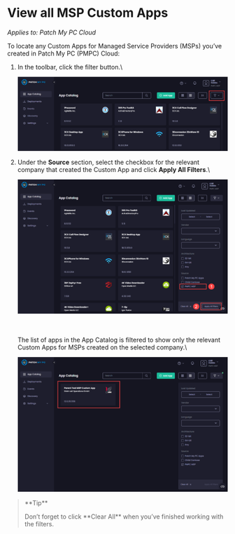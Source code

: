 # View all MSP Custom Apps

_Applies to: Patch My PC Cloud_

To locate any Custom Apps for Managed Service Providers (MSPs) you’ve created in Patch My PC (PMPC) Cloud:

1.  In the toolbar, click the filter button.\


    ![Clicking the filter button](/_images/image-(2263).png "Clicking the filter button")


2.  Under the **Source** section, select the checkbox for the relevant company that created the Custom App and click **Apply All Filters**.\


    ![Selecting the checkbox for the relevant company that created the Custom App and clicking "Apply All Filters](/_images/image-(2264).png "Selecting the checkbox for the relevant company that created the Custom App and clicking “Apply All Filters")

    \
    \
    The list of apps in the App Catalog is filtered to show only the relevant Custom Apps for MSPs created on the selected company.\


    ![Filtered App Catalog list](/_images/image-(2265).png "Filtered App Catalog list")

<blockquote class="wp-block-quote">
<p>**Tip**</p>
<p>Don’t forget to click **Clear All** when you’ve finished working with the filters.</p>
</blockquote>